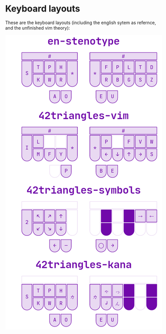 # Keyboard layouts

These are the keyboard layouts (including the english sytem as refernce, and the unfinished vim theory):

![layouts](/examples/layouts.png)
